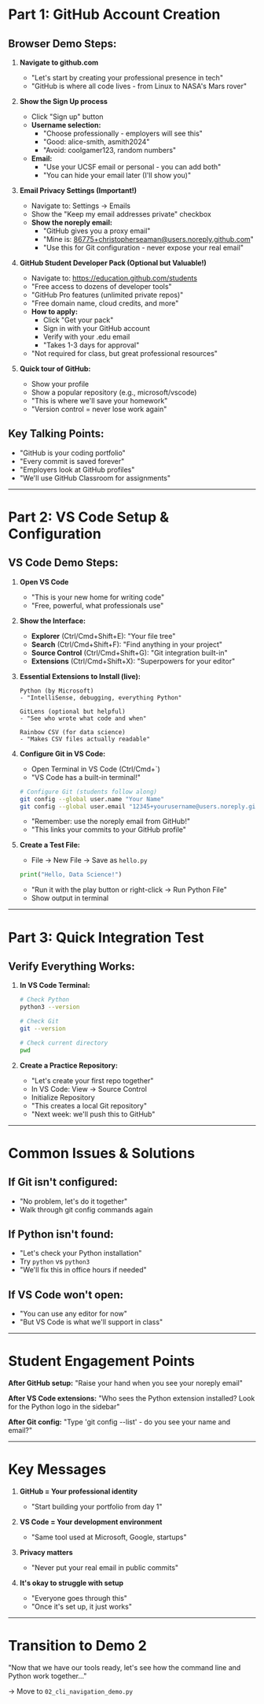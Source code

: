 # Part 1: GitHub Account Creation

## Browser Demo Steps:
1. **Navigate to github.com**
   - "Let's start by creating your professional presence in tech"
   - "GitHub is where all code lives - from Linux to NASA's Mars rover"

2. **Show the Sign Up process**
   - Click "Sign up" button
   - **Username selection:**
     - "Choose professionally - employers will see this"
     - "Good: alice-smith, asmith2024"
     - "Avoid: coolgamer123, random numbers"
   - **Email:**
     - "Use your UCSF email or personal - you can add both"
     - "You can hide your email later (I'll show you)"

3. **Email Privacy Settings (Important!)**
   - Navigate to: Settings → Emails
   - Show the "Keep my email addresses private" checkbox
   - **Show the noreply email:**
     - "GitHub gives you a proxy email"
     - "Mine is: 86775+christopherseaman@users.noreply.github.com"
     - "Use this for Git configuration - never expose your real email"

4. **GitHub Student Developer Pack (Optional but Valuable!)**
   - Navigate to: https://education.github.com/students
   - "Free access to dozens of developer tools"
   - "GitHub Pro features (unlimited private repos)"
   - "Free domain name, cloud credits, and more"
   - **How to apply:**
     - Click "Get your pack"
     - Sign in with your GitHub account
     - Verify with your .edu email
     - "Takes 1-3 days for approval"
   - "Not required for class, but great professional resources"

5. **Quick tour of GitHub:**
   - Show your profile
   - Show a popular repository (e.g., microsoft/vscode)
   - "This is where we'll save your homework"
   - "Version control = never lose work again"

## Key Talking Points:
- "GitHub is your coding portfolio"
- "Every commit is saved forever"
- "Employers look at GitHub profiles"
- "We'll use GitHub Classroom for assignments"

---

# Part 2: VS Code Setup & Configuration

## VS Code Demo Steps:

1. **Open VS Code**
   - "This is your new home for writing code"
   - "Free, powerful, what professionals use"

2. **Show the Interface:**
   - **Explorer** (Ctrl/Cmd+Shift+E): "Your file tree"
   - **Search** (Ctrl/Cmd+Shift+F): "Find anything in your project"
   - **Source Control** (Ctrl/Cmd+Shift+G): "Git integration built-in"
   - **Extensions** (Ctrl/Cmd+Shift+X): "Superpowers for your editor"

3. **Essential Extensions to Install (live):**
   ```
   Python (by Microsoft)
   - "IntelliSense, debugging, everything Python"
   
   GitLens (optional but helpful)
   - "See who wrote what code and when"
   
   Rainbow CSV (for data science)
   - "Makes CSV files actually readable"
   ```

4. **Configure Git in VS Code:**
   - Open Terminal in VS Code (Ctrl/Cmd+`)
   - "VS Code has a built-in terminal!"
   
   ```bash
   # Configure Git (students follow along)
   git config --global user.name "Your Name"
   git config --global user.email "12345+yourusername@users.noreply.github.com"
   ```
   
   - "Remember: use the noreply email from GitHub!"
   - "This links your commits to your GitHub profile"

5. **Create a Test File:**
   - File → New File → Save as `hello.py`
   ```python
   print("Hello, Data Science!")
   ```
   - "Run it with the play button or right-click → Run Python File"
   - Show output in terminal

---

# Part 3: Quick Integration Test

## Verify Everything Works:
1. **In VS Code Terminal:**
   ```bash
   # Check Python
   python3 --version
   
   # Check Git  
   git --version
   
   # Check current directory
   pwd
   ```

2. **Create a Practice Repository:**
   - "Let's create your first repo together"
   - In VS Code: View → Source Control
   - Initialize Repository
   - "This creates a local Git repository"
   - "Next week: we'll push this to GitHub"

---

# Common Issues & Solutions

## If Git isn't configured:
- "No problem, let's do it together"
- Walk through git config commands again

## If Python isn't found:
- "Let's check your Python installation"
- Try `python` vs `python3`
- "We'll fix this in office hours if needed"

## If VS Code won't open:
- "You can use any editor for now"
- "But VS Code is what we'll support in class"

---

# Student Engagement Points

**After GitHub setup:**
"Raise your hand when you see your noreply email"

**After VS Code extensions:**
"Who sees the Python extension installed? Look for the Python logo in the sidebar"

**After Git config:**
"Type 'git config --list' - do you see your name and email?"

---

# Key Messages

1. **GitHub = Your professional identity**
   - "Start building your portfolio from day 1"
   
2. **VS Code = Your development environment**
   - "Same tool used at Microsoft, Google, startups"
   
3. **Privacy matters**
   - "Never put your real email in public commits"
   
4. **It's okay to struggle with setup**
   - "Everyone goes through this"
   - "Once it's set up, it just works"

---

# Transition to Demo 2

"Now that we have our tools ready, let's see how the command line and Python work together..."

→ Move to `02_cli_navigation_demo.py`